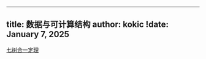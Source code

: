 
---
title: 数据与可计算结构
author: kokic
!date: January 7, 2025
---

[](/data-structure/binary-tree.md#:embed)
[七树合一定理](/data-structure/blass-lawvere.md#:embed)
[](/data-structure/stack-tree-isomorphism.md#:embed)
[](/data-structure/synthetic-differential.md#:embed)
[](/data-structure/chromatic-graph.md#:embed)
[](/data-structure/expand-coefficient.md#:embed)
